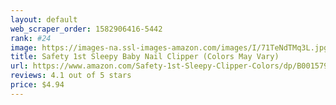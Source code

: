 ```yaml
---
layout: default 
﻿web_scraper_order: 1582906416-5442
rank: #24
image: https://images-na.ssl-images-amazon.com/images/I/71TeNdTMq3L.jpg
title: Safety 1st Sleepy Baby Nail Clipper (Colors May Vary)
url: https://www.amazon.com/Safety-1st-Sleepy-Clipper-Colors/dp/B001579YRM/ref=zg_mw_baby-products_24?_encoding=UTF8&psc=1&refRID=H8PZBTHGT35TKAKMD83D
reviews: 4.1 out of 5 stars
price: $4.94 
---
```

